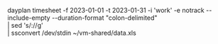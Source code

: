 dayplan timesheet -f 2023-01-01 -t 2023-01-31 -i 'work' -e notrack --include-empty --duration-format "colon-delimited" \
  | sed 's/://g' \
  | ssconvert /dev/stdin ~/vm-shared/data.xls
